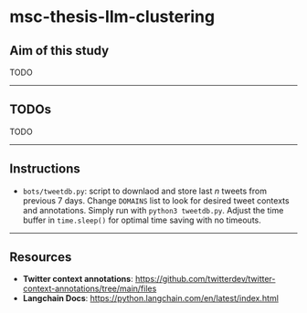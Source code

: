 # msc-thesis-llm-clustering

## Aim of this study
TODO

---

## TODOs
TODO

---

## Instructions
- ```bots/tweetdb.py```: script to downlaod and store last *n* tweets from previous 7 days. Change ```DOMAINS``` list to look for desired tweet contexts and annotations. Simply run with ```python3 tweetdb.py```. Adjust the time buffer in ```time.sleep()``` for optimal time saving with no timeouts. 

---

## Resources
- **Twitter context annotations**: https://github.com/twitterdev/twitter-context-annotations/tree/main/files
- **Langchain Docs**: https://python.langchain.com/en/latest/index.html